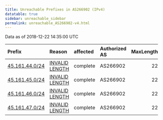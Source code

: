 ```yaml
---
title: Unreachable Prefixes in AS266902 (IPv4)
datatable: true
sidebar: unreachable_sidebar
permalink: unreachable_AS266902-v4.html
---
```


Data as of 2018-12-22 14:35:00 UTC


<div class="datatable-begin"></div>

| Prefix                                                 | Reason                                                                                                    | affected   | Authorized AS   |   MaxLength | Anchor                                         |   unreachable /24s |
|:-------------------------------------------------------|:----------------------------------------------------------------------------------------------------------|:-----------|:----------------|------------:|:-----------------------------------------------|-------------------:|
| [45.161.44.0/24](https://stat.ripe.net/45.161.44.0/24) | [INVALID LENGTH](https://rpki-validator.ripe.net/announcement-preview?asn=AS266902&prefix=45.161.44.0/24) | complete   | AS266902        |          22 | [LACNIC](unreachable_LACNIC_RPKI_Root-v4.html) |                  1 |
| [45.161.45.0/24](https://stat.ripe.net/45.161.45.0/24) | [INVALID LENGTH](https://rpki-validator.ripe.net/announcement-preview?asn=AS266902&prefix=45.161.45.0/24) | complete   | AS266902        |          22 | [LACNIC](unreachable_LACNIC_RPKI_Root-v4.html) |                  1 |
| [45.161.46.0/24](https://stat.ripe.net/45.161.46.0/24) | [INVALID LENGTH](https://rpki-validator.ripe.net/announcement-preview?asn=AS266902&prefix=45.161.46.0/24) | complete   | AS266902        |          22 | [LACNIC](unreachable_LACNIC_RPKI_Root-v4.html) |                  1 |
| [45.161.47.0/24](https://stat.ripe.net/45.161.47.0/24) | [INVALID LENGTH](https://rpki-validator.ripe.net/announcement-preview?asn=AS266902&prefix=45.161.47.0/24) | complete   | AS266902        |          22 | [LACNIC](unreachable_LACNIC_RPKI_Root-v4.html) |                  1 |

<div class="datatable-end"></div>